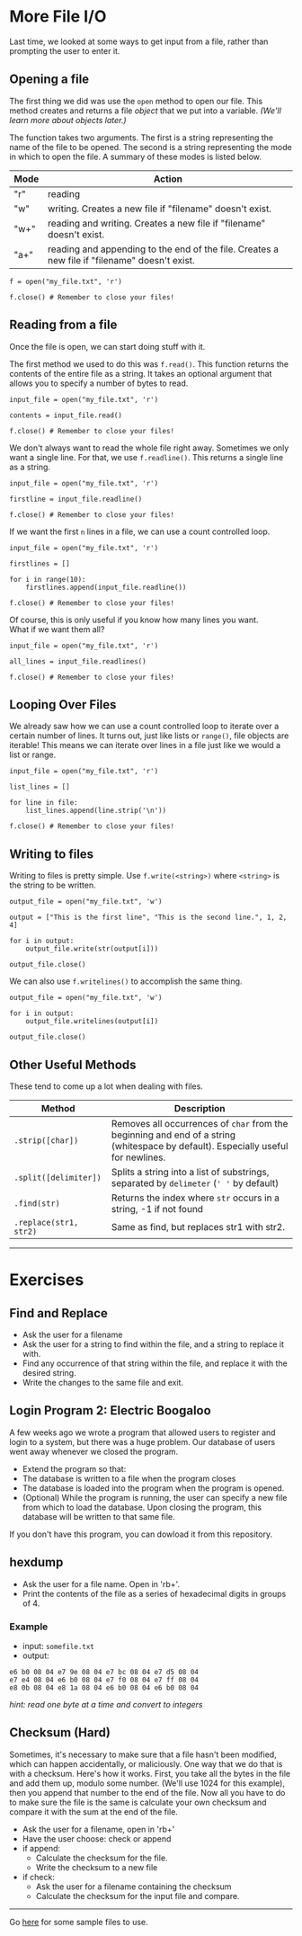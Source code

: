 # More File I/O

Last time, we looked at some ways to get input from a file, rather than prompting 
the user to enter it.  

## Opening a file
The first thing we did was use the `open` method to open our file. This method creates 
and returns a file *object* that we put into a variable. *(We'll learn more about objects later.)*   

The function takes two arguments. The first is a string representing the name of the 
file to be opened. The second is a string representing the mode in which to open the 
file. A summary of these modes is listed below.  

| Mode | Action                                                   |  
|------|----------------------------------------------------------|  
| "r"  | reading                                                  |
| "w"  | writing. Creates a new file if "filename" doesn't exist. |
| "w+" | reading and writing. Creates a new file if "filename" doesn't exist.                                      |
| "a+" | reading and appending to the end of the file. Creates a new file if "filename" doesn't exist.            |


```Py
f = open("my_file.txt", 'r')

f.close() # Remember to close your files!
```

## Reading from a file

Once the file is open, we can start doing stuff with it.

The first method we used to do this was `f.read()`. This function returns the contents 
of the entire file as a string. It takes an optional argument that allows you to 
specify a number of bytes to read.  

```Py
input_file = open("my_file.txt", 'r')

contents = input_file.read()

f.close() # Remember to close your files!
```

We don't always want to read the whole file right away. Sometimes we only want a 
single line. For that, we use `f.readline()`. This returns a single line as a string.
```Py
input_file = open("my_file.txt", 'r')

firstline = input_file.readline()

f.close() # Remember to close your files!
```

If we want the first `n` lines in a file, we can use a count controlled loop.  

```Py
input_file = open("my_file.txt", 'r')

firstlines = []

for i in range(10):
    firstlines.append(input_file.readline())

f.close() # Remember to close your files!
```

Of course, this is only useful if you know how many lines you want.  
What if we want them all?

```Py
input_file = open("my_file.txt", 'r')

all_lines = input_file.readlines()

f.close() # Remember to close your files!
```  

## Looping Over Files
We already saw how we can use a count controlled loop to iterate over a certain number 
of lines. It turns out, just like lists or `range()`, file objects are iterable! This 
means we can iterate over lines in a file just like we would a list or range.

```Py
input_file = open("my_file.txt", 'r')

list_lines = []

for line in file:
    list_lines.append(line.strip('\n'))

f.close() # Remember to close your files!
```


## Writing to files
Writing to files is pretty simple. Use `f.write(<string>)` where `<string>` is the 
string to be written.  

```Py
output_file = open("my_file.txt", 'w')

output = ["This is the first line", "This is the second line.", 1, 2, 4]

for i in output:
    output_file.write(str(output[i]))

output_file.close()
```

We can also use `f.writelines()` to accomplish the same thing.  

```Py
output_file = open("my_file.txt", 'w')

for i in output:
    output_file.writelines(output[i])

output_file.close()
```

## Other Useful Methods
These tend to come up a lot when dealing with files.

| Method                | Description |
------------------------|-------------|
| `.strip([char])`      | Removes all occurrences of `char` from the beginning and end of a string (whitespace by default). Especially useful for newlines. |
| `.split([delimiter])` | Splits a string into a list of substrings, separated by `delimeter` (`' '` by default) |
| `.find(str)`          | Returns the index where `str` occurs in a string, -1 if not found |
| `.replace(str1, str2)`| Same as find, but replaces str1 with str2. |



---

# Exercises


## Find and Replace
- Ask the user for a filename
- Ask the user for a string to find within the file, and a string to replace it with.
- Find any occurrence of that string within the file, and replace it with the desired string.
- Write the changes to the same file and exit.  

## Login Program 2: Electric Boogaloo
A few weeks ago we wrote a program that allowed users to register and login to a system, 
but there was a huge problem. Our database of users went away whenever we closed the program. 

- Extend the program so that:
- The database is written to a file when the program closes
- The database is loaded into the program when the program is opened.
- (Optional) While the program is running, the user can specify a new file from which
to load the database. Upon closing the program, this database will be written to that same file.

If you don't have this program, you can dowload it from this repository.  


## hexdump
- Ask the user for a file name. Open in 'rb+'.
- Print the contents of the file as a series of hexadecimal digits in groups of 4.

### Example
- input: `somefile.txt`
- output: 
```
e6 b0 08 04 e7 9e 08 04 e7 bc 08 04 e7 d5 08 04
e7 e4 08 04 e6 b0 08 04 e7 f0 08 04 e7 ff 08 04
e8 0b 08 04 e8 1a 08 04 e6 b0 08 04 e6 b0 08 04
```
*hint: read one byte at a time and convert to integers*

## Checksum (Hard)
Sometimes, it's necessary to make sure that a file hasn't been modified, which can
happen accidentally, or maliciously. One way that we do that is with a checksum. Here's 
how it works. First, you take all the bytes in the file and add them up, modulo some 
number. (We'll use 1024 for this example), then you append that number to the end of the file. Now all you have to do to 
make sure the file is the same is calculate your own checksum and compare it with the 
sum at the end of the file.  

- Ask the user for a filename, open in 'rb+'
- Have the user choose: check or append
- if append:
    - Calculate the checksum for the file.
    - Write the checksum to a new file
- if check:
    - Ask the user for a filename containing the checksum
    - Calculate the checksum for the input file and compare.

---
Go [here](https://github.com/aahadley/Junior-Knights/tree/master/Reviews_Lessons/4__File_io) for some sample files to use.